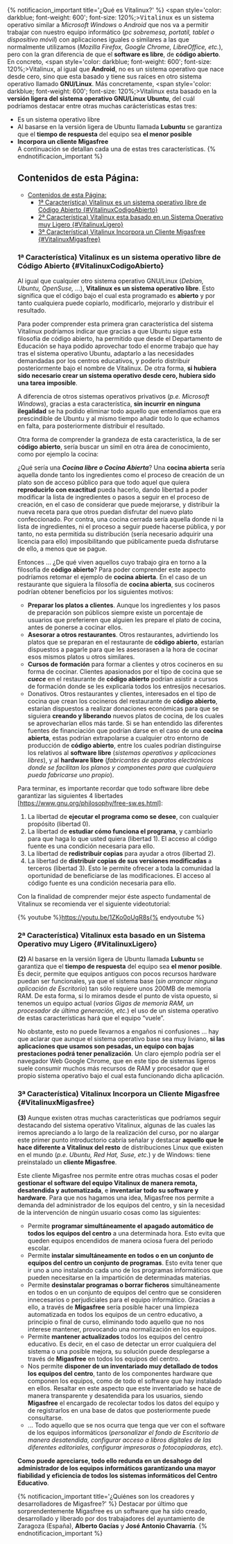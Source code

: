 {% notificacion_important title='¿Qué es Vitalinux?' %}
<span style='color: darkblue; font-weight: 600'; font-size: 120%;><tt>Vitalinux</tt></span> es un sistema operativo similar a <i>Microsoft Windows</i> o <i>Android</i> que nos va a permitir trabajar con nuestro equipo informático (<i>pc sobremesa, portatil, tablet o dispositivo móvil</i>) con aplicaciones iguales o similares a las que normalmente utilizamos (<i>Mozilla Firefox, Google Chrome, LibreOffice, etc.</i>), pero con la gran diferencia de que el <b>software es libre</b>, de <b>código abierto</b>.  En concreto, <span style='color: darkblue; font-weight: 600'; font-size: 120%;>Vitalinux</span>, al igual que <b>Android</b>, no es un sistema operativo que nace desde cero, sino que esta basado y tiene sus raíces en otro sistema operativo llamado <b>GNU/Linux</b>.  Más concretamente, <span style='color: darkblue; font-weight: 600'; font-size: 120%;>Vitalinux</span> esta basado en la <b>versión ligera del sistema operativo GNU/Linux Ubuntu</b>, del cuál podríamos destacar entre otras muchas carácterísticas estas tres:
<ul>
<li> Es un sistema operativo libre</li>
<li> Al basarse en la versión ligera de Ubuntu llamada <b>Lubuntu</b> se garantiza que el <b>tiempo de respuesta</b> del equipo sea <b>el menor posible</b></li>
<li> <b>Incorpora un cliente Migasfree</b> </li>
A continuación se detallan cada una de estas tres características.
{% endnotificacion_important %}


## Contenidos de esta Página:

- [Contenidos de esta Página:](#contenidos-de-esta-página)
  - [1ª Característica) Vitalinux es un sistema operativo libre de Código Abierto {#VitalinuxCodigoAbierto}](#1ª-característica-vitalinux-es-un-sistema-operativo-libre-de-código-abierto-vitalinuxcodigoabierto)
  - [2ª Característica) Vitalinux esta basado en un Sistema Operativo muy Ligero {#VitalinuxLigero}](#2ª-característica-vitalinux-esta-basado-en-un-sistema-operativo-muy-ligero-vitalinuxligero)
  - [3ª Característica) Vitalinux Incorpora un Cliente Migasfree {#VitalinuxMigasfree}](#3ª-característica-vitalinux-incorpora-un-cliente-migasfree-vitalinuxmigasfree)

### 1ª Característica) Vitalinux es un sistema operativo libre de Código Abierto {#VitalinuxCodigoAbierto}

Al igual que cualquier otro sistema operativo GNU/Linux (*Debian, Ubuntu, OpenSuse, ...*), **Vitalinux es un sistema operativo libre**. Esto significa que el código bajo el cual esta programado es **abierto** y por tanto cualquiera puede copiarlo, modificarlo, mejorarlo y distribuir el resultado.


Para poder comprender esta primera gran característica del sistema Vitalinux podríamos indicar que gracias a que Ubuntu sigue esta filosofía de código abierto, ha permitido que desde el Departamento de Educación se haya podido aprovechar todo el enorme trabajo que hay tras el sistema operativo Ubuntu, adaptarlo a las necesidades demandadas por los centros educativos, y poderlo distribuir posteriormente bajo el nombre de Vitalinux.  De otra forma, **si hubiera sido necesario crear un sistema operativo desde cero, hubiera sido una tarea imposible**.


A diferencia de otros sistemas operativos privativos (*p.e. Microsoft Windows*), gracias a esta característica, **sin incurrir en ninguna ilegalidad** se ha podido eliminar todo aquello que entendíamos que era prescindible de Ubuntu y al mismo tiempo añadir todo lo que echamos en falta, para posteriormente distribuir el resultado.


Otra forma de comprender la grandeza de esta característica, la de ser **código abierto**, sería buscar un símil en otra área de conocimiento, como por ejemplo la cocina:


¿Qué sería una ***Cocina libre o Cocina Abierta***? Una **cocina abierta** sería aquella donde tanto los ingredientes como el proceso de creación de un plato son de acceso público para que todo aquel que quiera **reproducirlo con exactitud** pueda hacerlo, dando libertad a poder modificar la lista de ingredientes o pasos a seguir en el proceso de creación, en el caso de considerar que puede mejorarse, y distribuir la nueva receta para que otros puedan disfrutar del nuevo plato confeccionado.  Por contra, una cocina cerrada sería aquella donde ni la lista de ingredientes, ni el proceso a seguir puede hacerse pública, y por tanto, no esta permitida su distribución (sería necesario adquirir una licencia para ello) imposibilitando que públicamente pueda disfrutarse de ello, a menos que se pague.


Entonces ... ¿De qué viven aquellos cuyo trabajo gira en torno a la filosofía de **código abierto**? Para poder comprender este aspecto podríamos retomar el ejemplo de **cocina abierta**.  En el caso de un restaurante que siguiera la filosofía de **cocina abierta**, sus cocineros podrían obtener beneficios por los siguientes motivos:

-  **Preparar los platos a clientes**.  Aunque los ingredientes y los pasos de preparación son públicos siempre existe un porcentaje de usuarios que preferieren que alguien les prepare el plato de cocina, antes de ponerse a cocinar ellos.
-  **Asesorar a otros restaurantes**.  Otros restaurantes, advirtiendo los platos que se preparan en el restaurante de **código abierto**, estarían dispuestos a pagarle para que les asesorasen a la hora de cocinar esos mismos platos u otros similares.
-  **Cursos de formación** para formar a clientes y otros cocineros en su forma de cocinar.  Clientes apasionados por el tipo de cocina que se ***cuece*** en el restaurante de **código abierto** podrían asistir a cursos de formación donde se les explicaría todos los entresijos necesarios.
-  Donativos.  Otros restaurantes y clientes, interesados en el tipo de cocina que crean los cocineros del restaurante de **código abierto**, estarían dispuestos a realizar donaciones económicas para que se siguiera **creando y liberando** nuevos platos de cocina, de los cuales se aprovecharían ellos más tarde.
Si se han entendido las diferentes fuentes de financiación que podrían darse en el caso de una **cocina abierta**, estas podrían extrapolarse a cualquier otro entorno de producción de **código abierto**, entre los cuales podrían distinguirse los relativos al **software libre** (*sistemas operativos y aplicaciones libres*), y al **hardware libre** (*fabricantes de aparatos electrónicos donde se facilitan los planos y componentes para que cualquiera pueda fabricarse uno propio*).

Para terminar, es importante recordar que todo software libre debe garantizar las siguientes 4 libertades [https://www.gnu.org/philosophy/free-sw.es.html]:

1. La libertad de **ejecutar el programa como se desee**, con cualquier propósito (libertad 0).
2. La libertad de **estudiar cómo funciona el programa**, y cambiarlo para que haga lo que usted quiera (libertad 1). El acceso al código fuente es una condición necesaria para ello.
3. La libertad de **redistribuir copias** para ayudar a otros (libertad 2).
4. La libertad de **distribuir copias de sus versiones modificadas** a terceros (libertad 3). Esto le permite ofrecer a toda la comunidad la oportunidad de beneficiarse de las modificaciones. El acceso al código fuente es una condición necesaria para ello.

Con la finalidad de comprender mejor éste aspecto fundamental de Vitalinux se recomienda ver el siguiente videotutorial:

{% youtube %}https://youtu.be/1ZKo0oUgR8s{% endyoutube %}

### 2ª Característica) Vitalinux esta basado en un Sistema Operativo muy Ligero {#VitalinuxLigero}

**(2)** Al basarse en la versión ligera de Ubuntu llamada **Lubuntu** se garantiza que el **tiempo de respuesta** del equipo sea **el menor posible**. Es decir, permite que equipos antiguos con pocos recursos hardware puedan ser funcionales, ya que el sistema base (*sin arrancar ninguna aplicación de Escritorio*) tan sólo requiere unos 200MB de memoria RAM. De esta forma, si lo miramos desde el punto de vista opuesto, si tenemos un equipo actual (*varios Gigas de memoria RAM, un procesador de última generación, etc.*) el uso de un sistema operativo de estas características hará que el equipo “vuele”.


No obstante, esto no puede llevarnos a engaños ni confusiones … hay que aclarar que aunque el sistema operativo base sea muy liviano, **si las aplicaciones que usamos son pesadas, un equipo con bajas prestaciones podrá tener penalización**. Un claro ejemplo podría ser el navegador Web Google Chrome, que en este tipo de sistemas ligeros suele consumir muchos más recursos de RAM y procesador que el propio sistema operativo bajo el cual esta funcionando dicha aplicación.


### 3ª Característica) Vitalinux Incorpora un Cliente Migasfree {#VitalinuxMigasfree}

**(3)** Aunque existen otras muchas características que podríamos seguir destacando del sistema operativo Vitalinux, algunas de las cuales las iremos apreciando a lo largo de la realización del curso, por no alargar este primer punto introductorio cabría señalar y destacar **aquello que le hace diferente a Vitalinux del resto** de distribuciones Linux que existen en el mundo (*p.e. Ubuntu, Red Hat, Suse, etc.*) y de Windows: tiene preinstalado un **cliente Migasfree**.


Este cliente Migasfree nos permite entre otras muchas cosas el poder **gestionar el software del equipo Vitalinux de manera remota, desatendida y automatizada**, e **inventariar todo su software y hardware**. Para que nos hagamos una idea, Migasfree nos permite a demanda del administrador de los equipos del centro, y sin la necesidad de la intervención de ningún usuario cosas como las siguientes:

-  Permite **programar simultáneamente el apagado automático de todos los equipos del centro** a una determinada hora.  Esto evita que queden equipos encendidos de manera ociosa fuera del periodo escolar.
-  Permite **instalar simultáneamente en todos o en un conjunto de equipos del centro un conjunto de programas**.  Esto evita tener que ir uno a uno instalando cada uno de los programas informáticos que pueden necesitarse en la impartición de determinadas materias.
-  Permite **desinstalar programas o borrar ficheros** simultáneamente en todos o en un conjunto de equipos del centro que se consideren innecesarios o perjudiciales para el equipo informático.  Gracias a ello, a través de **Migasfree** sería posible hacer una limpieza automatizada en todos los equipos de un centro educativo, a principio o final de curso, eliminando todo aquello que no nos interese mantener, provocando una normalización en los equipos.
-  Permite **mantener actualizados** todos los equipos del centro educativo.  Es decir, en el caso de detectar un error cualquiera del sistema o una posible mejora, su solución puede desplegarse a través de **Migasfree** en todos los equipos del centro.
-  Nos permite **disponer de un inventariado muy detallado de todos los equipos del centro**, tanto de los componentes hardware que componen los equipos, como de todo el software que hay instalado en ellos.  Resaltar en este aspecto que este inventariado se hace de manera transparente y desatendida para los usuarios, siendo **Migasfree** el encargado de recolectar todos los datos del equipo y de registrarlos en una base de datos que posteriormente puede consultarse.
-  ... Todo aquello que se nos ocurra que tenga que ver con el software de los equipos informáticos (*personalizar el fondo de Escritorio de manera desatendida, configurar acceso a libros digitales de las diferentes editoriales, configurar impresoras o fotocopiadoras, etc*).

**Como puede apreciarse, todo ello redunda en un desahogo del administrador de los equipos informáticos garantizando una mayor fiabilidad y eficiencia de todos los sistemas informáticos del Centro Educativo**.

{% notificacion_important title='¿Quiénes son los creadores y desarrolladores de Migasfree?' %}
Destacar por último que sorprendentemente Migasfree es un software que ha sido creado, desarrollado y liberado por dos trabajadores del ayuntamiento de Zaragoza (España), <b>Alberto Gacías</b> y <b>José Antonio Chavarría</b>.
{% endnotificacion_important %}
